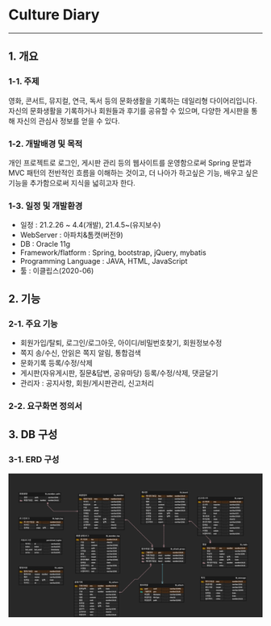 # Culture Diary 
***

## 1. 개요 
### 1-1. 주제  
영화, 콘서트, 뮤지컬, 연극, 독서 등의 문화생활을 기록하는 데일리형 다이어리입니다. 
자신의 문화생활을 기록하거나 회원들과 후기를 공유할 수 있으며, 다양한 게시판을 통해 자신의 관심사 정보를 얻을 수 있다.          

### 1-2. 개발배경 및 목적 
개인 프로젝트로 로그인, 게시판 관리 등의 웹사이트를 운영함으로써 Spring 문법과 MVC 패턴의 전반적인 흐름을 이해하는 것이고, 더 나아가 하고싶은 기능, 배우고 싶은 기능을 추가함으로써 지식을 넓히고자 한다. 

### 1-3. 일정 및 개발환경
* 일정 : 21.2.26 ~ 4.4(개발), 21.4.5~(유지보수) 
* WebServer : 아파치&톰캣(버전9) 
* DB : Oracle 11g 
* Framework/flatform : Spring, bootstrap, jQuery, mybatis
* Programming Language : JAVA, HTML, JavaScript
* 툴 : 이클립스(2020-06) 

## 2. 기능
### 2-1. 주요 기능
* 회원가입/탈퇴, 로그인/로그아웃, 아이디/비밀번호찾기, 회원정보수정 
* 쪽지 송/수신, 안읽은 쪽지 알림, 통합검색 
* 문화기록 등록/수정/삭제 
* 게시판(자유게시판, 질문&답변, 공유마당) 등록/수정/삭제, 댓글달기
* 관리자 : 공지사항, 회원/게시판관리, 신고처리   

### 2-2. 요구화면 정의서 


## 3. DB 구성 
### 3-1. ERD 구성 
![culture](./etc/culture.png)

